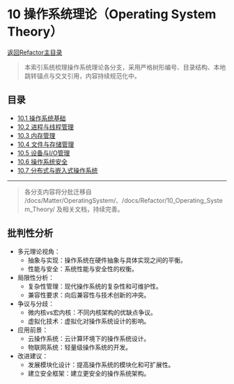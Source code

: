 # 10 操作系统理论（Operating System Theory）

[返回Refactor主目录](README.md)

> 本索引系统梳理操作系统理论各分支，采用严格树形编号、目录结构、本地跳转锚点与交叉引用，内容持续规范化中。

## 目录

- [10.1 操作系统基础](README.md)
- [10.2 进程与线程管理](README.md)
- [10.3 内存管理](README.md)
- [10.4 文件与存储管理](README.md)
- [10.5 设备与I/O管理](README.md)
- [10.6 操作系统安全](README.md)
- [10.7 分布式与嵌入式操作系统](README.md)

---

> 各分支内容将分批迁移自 /docs/Matter/OperatingSystem/、/docs/Refactor/10_Operating_System_Theory/ 及相关文档，持续完善。

## 批判性分析

- 多元理论视角：
  - 抽象与实现：操作系统在硬件抽象与具体实现之间的平衡。
  - 性能与安全：系统性能与安全性的权衡。
- 局限性分析：
  - 复杂性管理：现代操作系统的复杂性和可维护性。
  - 兼容性要求：向后兼容性与技术创新的冲突。
- 争议与分歧：
  - 微内核vs宏内核：不同内核架构的优缺点争议。
  - 虚拟化技术：虚拟化对操作系统设计的影响。
- 应用前景：
  - 云操作系统：云计算环境下的操作系统设计。
  - 物联网系统：轻量级操作系统的开发。
- 改进建议：
  - 发展模块化设计：提高操作系统的模块化和可扩展性。
  - 建立安全框架：建立更安全的操作系统架构。
